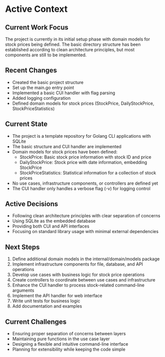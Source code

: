 # Active Context

## Current Work Focus
The project is currently in its initial setup phase with domain models for stock prices being defined. The basic directory structure has been established according to clean architecture principles, but most components are still to be implemented.

## Recent Changes
- Created the basic project structure
- Set up the main.go entry point
- Implemented a basic CUI handler with flag parsing
- Added logging configuration
- Defined domain models for stock prices (StockPrice, DailyStockPrice, StockPriceStatistics)

## Current State
- The project is a template repository for Golang CLI applications with SQLite
- The basic structure and CUI handler are implemented
- Domain models for stock prices have been defined:
  - StockPrice: Basic stock price information with stock ID and price
  - DailyStockPrice: Stock price with date information, embedding StockPrice
  - StockPriceStatistics: Statistical information for a collection of stock prices
- No use cases, infrastructure components, or controllers are defined yet
- The CUI handler only handles a verbose flag (-v) for logging control

## Active Decisions
- Following clean architecture principles with clear separation of concerns
- Using SQLite as the embedded database
- Providing both CUI and API interfaces
- Focusing on standard library usage with minimal external dependencies

## Next Steps
1. Define additional domain models in the internal/domain/models package
2. Implement infrastructure components for file, database, and API operations
3. Develop use cases with business logic for stock price operations
4. Create controllers to coordinate between use cases and infrastructure
5. Enhance the CUI handler to process stock-related command-line arguments
6. Implement the API handler for web interface
7. Write unit tests for business logic
8. Add documentation and examples

## Current Challenges
- Ensuring proper separation of concerns between layers
- Maintaining pure functions in the use case layer
- Designing a flexible and intuitive command-line interface
- Planning for extensibility while keeping the code simple
